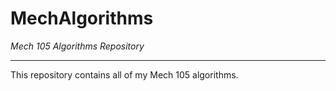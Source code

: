 # MechAlgorithms

*Mech 105 Algorithms Repository*

***

This repository contains all of my Mech 105 algorithms.
